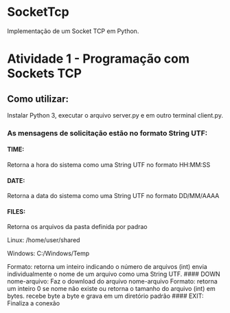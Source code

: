 # SocketTcp
Implementação de um Socket TCP em Python.

# Atividade 1 - Programação com Sockets TCP
## Como utilizar: 
Instalar Python 3, executar o arquivo server.py e em outro terminal client.py.

### As mensagens de solicitação estão no formato String UTF:
#### TIME:
Retorna a hora do sistema como uma String UTF no formato HH:MM:SS
#### DATE:
Retorna a data do sistema como uma String UTF no formato DD/MM/AAAA
#### FILES:
Retorna os arquivos da pasta definida por padrao 
<p>Linux: /home/user/shared</p>
<p>Windows: C:/Windows/Temp</p>
Formato:
retorna um inteiro indicando o número de arquivos (int)
envia individualmente o nome de um arquivo como uma String UTF.
#### DOWN nome-arquivo:
Faz o download do arquivo nome-arquivo
Formato:
retorna um inteiro 0 se nome não existe ou retorna o tamanho do arquivo (int) em bytes.
recebe byte a byte e grava em um diretório padrão
#### EXIT:
Finaliza a conexão
